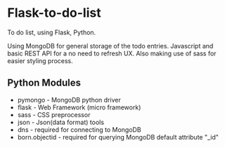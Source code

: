 # Flask-to-do-list

To do list, using Flask, Python.

Using MongoDB for general storage of the todo entries.
Javascript and basic REST API for a no need to refresh UX.
Also making use of sass for easier styling process.

## Python Modules

- pymongo - MongoDB python driver
- flask - Web Framework (micro framework)
- sass - CSS preprocessor
- json - Json(data format) tools
- dns - required for connecting to MongoDB
- born.objectid - required for querying MongoDB default attribute "\_id"
